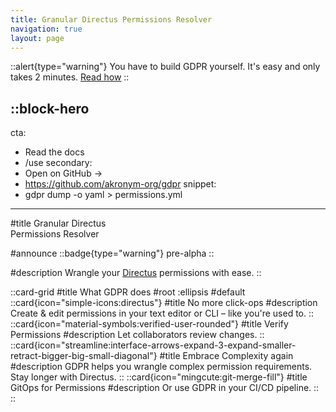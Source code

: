 ```yaml
---
title: Granular Directus Permissions Resolver
navigation: true
layout: page
---
```


::alert{type="warning"}
You have to build GDPR yourself. It's easy and only takes 2 minutes. [Read how](/build)
::


::block-hero
---
cta:
  - Read the docs
  - /use
secondary:
  - Open on GitHub →
  - https://github.com/akronym-org/gdpr
snippet:
- gdpr dump -o yaml > permissions.yml
---

#title
Granular Directus<br/> Permissions Resolver

#announce
::badge{type="warning"}
pre-alpha
::

#description
Wrangle your [Directus](https://directus.io) permissions with ease.
::

::card-grid
#title
What GDPR does
#root
:ellipsis
#default
  ::card{icon="simple-icons:directus"}
  #title
  No more click-ops
  #description
  Create & edit permissions in your text editor or CLI – like you're used to.
  ::
  ::card{icon="material-symbols:verified-user-rounded"}
  #title
  Verify Permissions
  #description
  Let collaborators review changes.
  ::
  ::card{icon="streamline:interface-arrows-expand-3-expand-smaller-retract-bigger-big-small-diagonal"}
  #title
  Embrace Complexity again
  #description
  GDPR helps you wrangle complex permission requirements. Stay longer with Directus.
  ::
  ::card{icon="mingcute:git-merge-fill"}
  #title
  GitOps for Permissions
  #description
  Or use GDPR in your CI/CD pipeline.
  ::
::